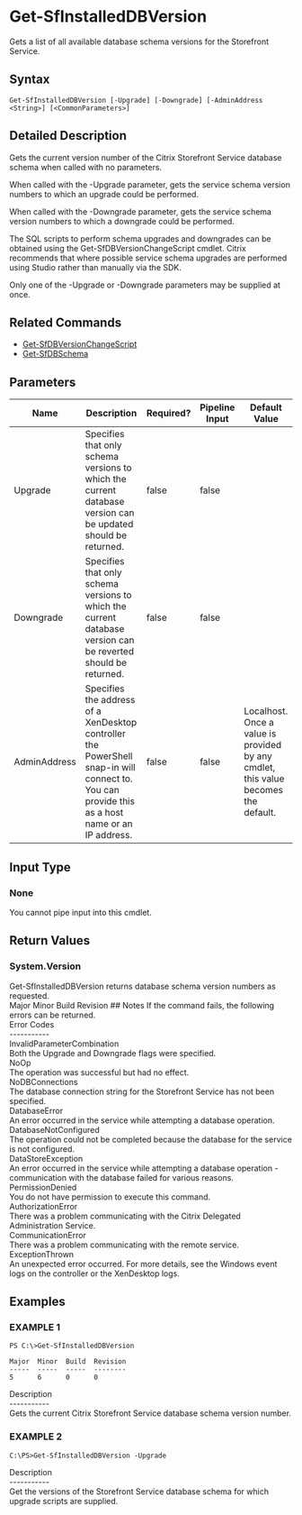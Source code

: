 ﻿# Get-SfInstalledDBVersion

   Gets a list of all available database schema versions for the Storefront Service.

## Syntax
```
Get-SfInstalledDBVersion [-Upgrade] [-Downgrade] [-AdminAddress <String>] [<CommonParameters>]
```

## Detailed Description
   Gets the current version number of the Citrix Storefront Service database schema when called with no parameters.

When called with the -Upgrade parameter, gets the service schema version numbers to which an upgrade could be performed.

When called with the -Downgrade parameter, gets the service schema version numbers to which a downgrade could be performed.

The SQL scripts to perform schema upgrades and downgrades can be obtained using the Get-SfDBVersionChangeScript cmdlet. Citrix recommends that where possible service schema upgrades are performed using Studio rather than manually via the SDK.

Only one of the -Upgrade or -Downgrade parameters may be supplied at once.

## Related Commands
  * [Get-SfDBVersionChangeScript](Get-SfDBVersionChangeScript.html)
  * [Get-SfDBSchema](Get-SfDBSchema.html)
## Parameters

| Name   | Description | Required? | Pipeline Input | Default Value |
| --- | --- | --- | --- | --- |
| Upgrade | Specifies that only schema versions to which the current database version can be updated should be returned. | false | false |  |
| Downgrade | Specifies that only schema versions to which the current database version can be reverted should be returned. | false | false |  |
| AdminAddress | Specifies the address of a XenDesktop controller the PowerShell snap-in will connect to. You can provide this as a host name or an IP address. | false | false | Localhost. Once a value is provided by any cmdlet, this value becomes the default. |

## Input Type
### None
   You cannot pipe input into this cmdlet.
## Return Values
### System.Version
   Get-SfInstalledDBVersion returns database schema version numbers as requested.<br>Major <Integer> Minor <Integer> Build <Integer> Revision <Integer>## Notes
   If the command fails, the following errors can be returned.<br>    Error Codes<br>    -----------<br>    InvalidParameterCombination<br>        Both the Upgrade and Downgrade flags were specified.<br>    NoOp<br>        The operation was successful but had no effect.<br>    NoDBConnections<br>        The database connection string for the Storefront Service has not been specified.<br>    DatabaseError<br>        An error occurred in the service while attempting a database operation.<br>    DatabaseNotConfigured<br>        The operation could not be completed because the database for the service is not configured.<br>    DataStoreException<br>        An error occurred in the service while attempting a database operation - communication with the database failed for various reasons.<br>    PermissionDenied<br>        You do not have permission to execute this command.<br>    AuthorizationError<br>        There was a problem communicating with the Citrix Delegated Administration Service.<br>    CommunicationError<br>        There was a problem communicating with the remote service.<br>    ExceptionThrown<br>        An unexpected error occurred.  For more details, see the Windows event logs on the controller or the XenDesktop logs.
## Examples

### EXAMPLE 1
```
PS C:\>Get-SfInstalledDBVersion

Major  Minor  Build  Revision
-----  -----  -----  --------
5      6      0      0
```
   Description<br>-----------<br>Gets the current Citrix Storefront Service database schema version number.
### EXAMPLE 2
```
C:\PS>Get-SfInstalledDBVersion -Upgrade
```
   Description<br>-----------<br>Get the versions of the Storefront Service database schema for which upgrade scripts are supplied.
